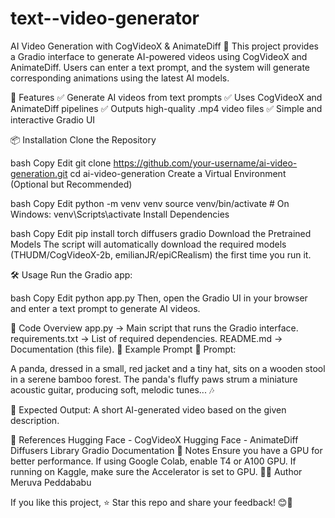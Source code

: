 # text--video-generator

AI Video Generation with CogVideoX & AnimateDiff 🎥
This project provides a Gradio interface to generate AI-powered videos using CogVideoX and AnimateDiff. Users can enter a text prompt, and the system will generate corresponding animations using the latest AI models.

🚀 Features
✅ Generate AI videos from text prompts
✅ Uses CogVideoX and AnimateDiff pipelines
✅ Outputs high-quality .mp4 video files
✅ Simple and interactive Gradio UI

📦 Installation
Clone the Repository

bash
Copy
Edit
git clone https://github.com/your-username/ai-video-generation.git
cd ai-video-generation
Create a Virtual Environment (Optional but Recommended)

bash
Copy
Edit
python -m venv venv
source venv/bin/activate  # On Windows: venv\Scripts\activate
Install Dependencies

bash
Copy
Edit
pip install torch diffusers gradio
Download the Pretrained Models
The script will automatically download the required models (THUDM/CogVideoX-2b, emilianJR/epiCRealism) the first time you run it.

🛠️ Usage
Run the Gradio app:

bash
Copy
Edit
python app.py
Then, open the Gradio UI in your browser and enter a text prompt to generate AI videos.

📜 Code Overview
app.py → Main script that runs the Gradio interface.
requirements.txt → List of required dependencies.
README.md → Documentation (this file).
🎯 Example Prompt
📝 Prompt:

A panda, dressed in a small, red jacket and a tiny hat, sits on a wooden stool in a serene bamboo forest. The panda's fluffy paws strum a miniature acoustic guitar, producing soft, melodic tunes... 🎶

🎥 Expected Output:
A short AI-generated video based on the given description.

🔗 References
Hugging Face - CogVideoX
Hugging Face - AnimateDiff
Diffusers Library
Gradio Documentation
📌 Notes
Ensure you have a GPU for better performance.
If using Google Colab, enable T4 or A100 GPU.
If running on Kaggle, make sure the Accelerator is set to GPU.
👨‍💻 Author
Meruva Peddababu

If you like this project, ⭐️ Star this repo and share your feedback! 😊🚀
